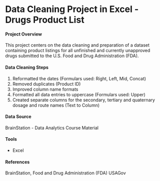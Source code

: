 # Data Cleaning Project in Excel - Drugs Product List

#### Project Overview

This project centers on the data cleaning and preparation of a dataset containing product listings for all unfinished and currently unapproved drugs submitted to the U.S. Food and Drug Administration (FDA).

#### Data Cleaning Steps

1. Reformatted the dates (Formulars used: Right, Left, Mid, Concat)
2. Removed duplicates (Product ID)
3. Improved column name formats
4. Formatted all data entries to uppercase (Formulars used: Upper)
5. Created separate columns for the secondary, tertiary and quaternary dosage and route names (Text to Column)

#### Data Source

BrainStation - Data Analytics Course Material

#### Tools

- Excel

#### References

BrainStation, Food and Drug Administration (FDA) USAGov
